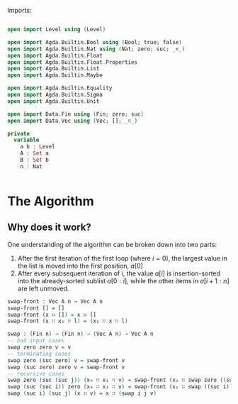 


Imports:

```agda

open import Level using (Level)

open import Agda.Builtin.Bool using (Bool; true; false)
open import Agda.Builtin.Nat using (Nat; zero; suc; _<_)
open import Agda.Builtin.Float
open import Agda.Builtin.Float.Properties
open import Agda.Builtin.List
open import Agda.Builtin.Maybe

open import Agda.Builtin.Equality
open import Agda.Builtin.Sigma
open import Agda.Builtin.Unit

open import Data.Fin using (Fin; zero; suc)
open import Data.Vec using (Vec; []; _∷_)

private
  variable
    a b : Level
    A : Set a
    B : Set b
    n : Nat



```


# The Algorithm

## Why does it work?

One understanding of the algorithm can be broken down into two parts:

1. After the first iteration of the first loop (where $i = 0$), the largest value in the list is moved into the first position, $a[0]$
2. After every subsequent iteration of $i$, the value $a[i]$ is insertion-sorted into the already-sorted sublist $a[0:i]$, while the other items in $a[i+1:n]$ are left unmoved.


```agda
swap-front : Vec A n → Vec A n
swap-front [] = []
swap-front (x ∷ []) = x ∷ []
swap-front (x ∷ x₁ ∷ l) = (x₁ ∷ x ∷ l)

swap : (Fin n) → (Fin n) → (Vec A n) → Vec A n
-- bad input cases
swap zero zero v = v
-- terminating cases
swap zero (suc zero) v = swap-front v
swap (suc zero) zero v = swap-front v
-- recursive cases
swap zero (suc (suc j)) (x₀ ∷ x₁ ∷ v) = swap-front (x₁ ∷ swap zero ((suc j)) ((x₀ ∷ v)))
swap (suc (suc i)) zero (x₀ ∷ x₁ ∷ v) = swap-front (x₁ ∷ swap ((suc i)) zero ((x₀ ∷ v)))
swap (suc i) (suc j) (x ∷ v) = x ∷ (swap i j v)
```
